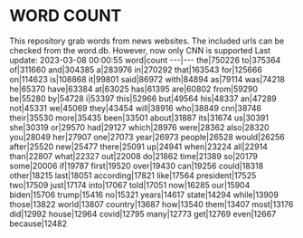 # WORD COUNT
This repository grab words from news websites. The included urls can be checked from the word.db.
However, now only CNN is supported
Last update: 2023-03-08 00:00:55
word|count
---|---
the|750226
to|375364
of|311660
and|304385
a|283976
in|270292
that|163543
for|125666
on|114623
is|108868
it|99801
said|86972
with|84894
as|79114
was|74218
he|65370
have|63384
at|63025
has|61395
are|60802
from|59290
be|55280
by|54728
i|53397
this|52966
but|49564
his|48337
an|47289
not|45331
we|45069
they|43454
will|38916
who|38849
cnn|38746
their|35530
more|35435
been|33501
about|31887
its|31674
us|30391
she|30319
or|29570
had|29127
which|28976
were|28362
also|28320
you|28049
her|27907
one|27073
year|26973
people|26528
would|26256
after|25520
new|25477
there|25091
up|24941
when|23224
all|22914
than|22807
what|22327
out|22008
do|21862
time|21389
so|20179
some|20006
if|19787
first|19520
over|19430
can|19256
could|18318
other|18215
last|18051
according|17821
like|17564
president|17525
two|17509
just|17174
into|17067
told|17051
now|16285
our|15904
biden|15706
trump|15416
no|15321
years|14617
state|14294
while|13909
those|13822
world|13807
country|13687
how|13540
them|13407
most|13176
did|12992
house|12964
covid|12795
many|12773
get|12769
even|12667
because|12482
